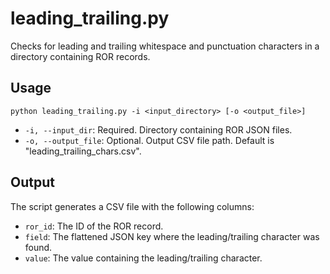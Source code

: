 # leading_trailing.py

Checks for leading and trailing whitespace and punctuation characters in a directory containing ROR records.

## Usage

```
python leading_trailing.py -i <input_directory> [-o <output_file>]
```

- `-i, --input_dir`: Required. Directory containing ROR JSON files.
- `-o, --output_file`: Optional. Output CSV file path. Default is "leading_trailing_chars.csv".

## Output

The script generates a CSV file with the following columns:
- `ror_id`: The ID of the ROR record.
- `field`: The flattened JSON key where the leading/trailing character was found.
- `value`: The value containing the leading/trailing character.
